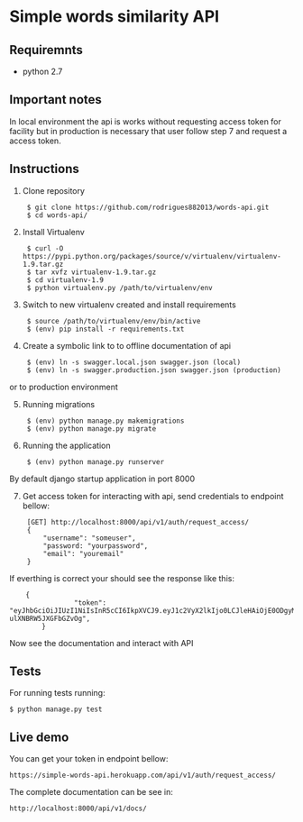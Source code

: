 # Simple words similarity API

## Requiremnts
* python 2.7

## Important notes

In local environment the api is works without requesting access token for facility but in production is necessary that user follow step 7 and request a access token.

## Instructions

1. Clone repository

		$ git clone https://github.com/rodrigues882013/words-api.git
		$ cd words-api/
 
2. Install Virtualenv
      
		$ curl -O https://pypi.python.org/packages/source/v/virtualenv/virtualenv-1.9.tar.gz
		$ tar xvfz virtualenv-1.9.tar.gz
		$ cd virtualenv-1.9
		$ python virtualenv.py /path/to/virtualenv/env

3. Switch to new virtualenv created and install requirements

		$ source /path/to/virtualenv/env/bin/active
		$ (env) pip install -r requirements.txt

4. Create a symbolic link to to offline documentation of api

		$ (env) ln -s swagger.local.json swagger.json (local)
		$ (env) ln -s swagger.production.json swagger.json (production)

or to production environment

    
       
5. Running migrations

		$ (env) python manage.py makemigrations
		$ (env) python manage.py migrate
       
6. Running the application

		$ (env) python manage.py runserver

By default django startup application in port 8000

7. Get access token for interacting with api, send credentials to endpoint bellow:

		[GET] http://localhost:8000/api/v1/auth/request_access/
		{
			"username": "someuser",
			"password: "yourpassword",
			"email": "youremail"
		}

If everthing is correct your should see the response like this:

		{
            		"token": "eyJhbGciOiJIUzI1NiIsInR5cCI6IkpXVCJ9.eyJ1c2VyX2lkIjo0LCJleHAiOjE0ODgyMDM5ODh9.I4e1RE3B3GP7ptE_5ZBPMU_d-ulXNBRW5JXGFbGZvOg",
        	}
       
Now see the documentation and interact with API


## Tests

For running tests running:

	$ python manage.py test
       
## Live demo

You can get your token in endpoint bellow:

	https://simple-words-api.herokuapp.com/api/v1/auth/request_access/
      
The complete documentation can be see in:

	http://localhost:8000/api/v1/docs/
